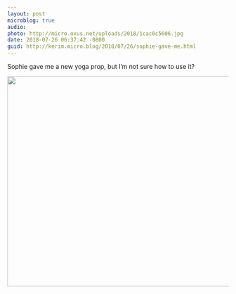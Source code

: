 ```yaml
---
layout: post
microblog: true
audio: 
photo: http://micro.oxus.net/uploads/2018/1cac0c5606.jpg
date: 2018-07-26 06:37:42 -0800
guid: http://kerim.micro.blog/2018/07/26/sophie-gave-me.html
---
```

Sophie gave me a new yoga prop, but I’m not sure how to use it?

<img src="http://micro.oxus.net/uploads/2018/1cac0c5606.jpg" width="600" height="478" />
